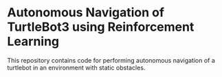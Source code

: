 # Autonomous Navigation of TurtleBot3 using Reinforcement Learning

This repository contains code for performing autonomous navigation of a turtlebot in an environment with static obstacles.
